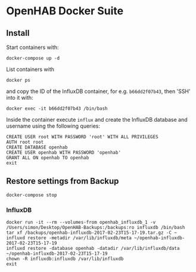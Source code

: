 OpenHAB Docker Suite
====================

## Install

Start containers with:

	docker-compose up -d

List containers with

	docker ps

and copy the ID of the InfluxDB container, for e.g. `b66dd2f07b43`, then 'SSH' into it with:

	docker exec -it b66dd2f07b43 /bin/bash

Inside the container execute `influx` and create the InfluxDB database and username using the following queries:

	CREATE USER root WITH PASSWORD 'root' WITH ALL PRIVILEGES
	AUTH root root
	CREATE DATABASE openhab
	CREATE USER openhab WITH PASSWORD 'openhab'
	GRANT ALL ON openhab TO openhab
	exit

## Restore settings from Backup

	docker-compose stop

### InfluxDB

	docker run -it --rm --volumes-from openhab_influxdb_1 -v /Users/simon/Desktop/OpenHAB-Backups:/backups:ro influxdb /bin/bash
	tar xf /backups/openhab-influxdb-2017-02-23T15-17-19.tar.gz -C ~
	influxd restore -metadir /var/lib/influxdb/meta ~/openhab-influxdb-2017-02-23T15-17-19
	influxd restore -database openhab -datadir /var/lib/influxdb/data ~/openhab-influxdb-2017-02-23T15-17-19
	chown -R influxdb:influxdb /var/lib/influxdb
	exit

